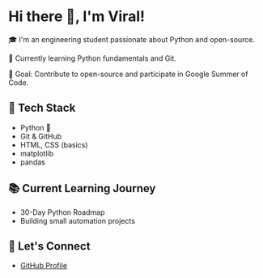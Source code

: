 # Hi there 👋, I'm Viral!
🎓 I'm an engineering student passionate about Python and open-source.
  
🚀 Currently learning Python fundamentals and Git.
  
🎯 Goal: Contribute to open-source and participate in Google Summer of Code.  
## 🧰 Tech Stack
- Python 🐍  
- Git & GitHub  
- HTML, CSS (basics)
- matplotlib
- pandas
## 📚 Current Learning Journey
- 30-Day Python Roadmap
- Building small automation projects
## 🌱 Let's Connect
- [GitHub Profile](https://github.com/viral15-dot)
